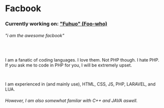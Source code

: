 <html>
  <body>
    <h1>Facbook</h1>
    <h3>Currently working on: <a href="#" title="Codename">"Fuhuo" (Foo-who)</a></h3>
    <h6><i>"i am the awesome facbook"</i></h6>
    <br>
    <p>I am a fanatic of coding languages. I love them. Not PHP though. I hate PHP. If you ask me to code in PHP for you, I will be extremely upset.</p>
     <br>
    <p>I am experienced in (and mainly use), HTML, CSS, JS, PHP, LARAVEL, and LUA.</p>
    <h6>However, I am also somewhat familar with C++ and JAVA aswell.</h6>
  </body>
</html>

